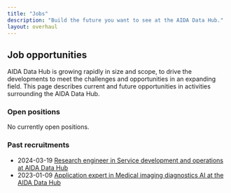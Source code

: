```yaml
---
title: "Jobs"
description: "Build the future you want to see at the AIDA Data Hub."
layout: overhaul
---
```


## Job opportunities

AIDA Data Hub is growing rapidly in size and scope, to drive the developments
to meet the challenges and opportunities in an expanding field. This page
describes current and future opportunities in activities surrounding the
AIDA Data Hub.

### Open positions

No currently open positions.

### Past recruitments

* 2024-03-19 [Research engineer in Service development and operations at AIDA Data Hub](2024-03-19-devops-engineer/)
* 2023-01-09 [Application expert in Medical imaging diagnostics AI at the AIDA Data Hub](2023-01-09-application-expert/)
